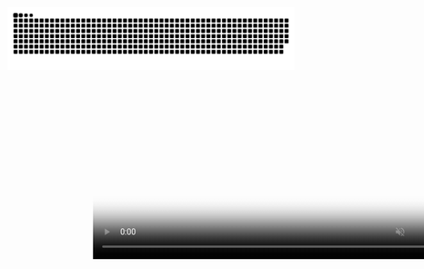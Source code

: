 <picture>
  <source media="(prefers-color-scheme: dark)" srcset="https://raw.githubusercontent.com/hzleii/hzleii/main/dist/github-contribution-grid-snake-dark.svg">
  <source media="(prefers-color-scheme: light)" srcset="https://raw.githubusercontent.com/hzleii/hzleii/main/dist/github-contribution-grid-snake.svg">
  <img alt="github contribution grid snake animation" src="https://raw.githubusercontent.com/hzleii/hzleii/main/dist/github-contribution-grid-snake.svg">
  
</picture>
<div style="width:100%;overflow:hidden;height:330px;position:absolute">
	<video loop="loop" autoplay="autoplay" preload="" muted="muted" 
	   src="https://a.sinaimg.cn/mintra/pic/2112130543/weibo_login.mp4" 
	   poster="https://a.sinaimg.cn/mintra/pic/2112130400/18weibo_login.png" 
	   style="height:330px;position:absolute;left:50%;transform:translateX(-50%)">
	</video>
</div>
